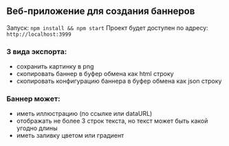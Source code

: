 ## Веб-приложение для создания баннеров

Запуск: `npm install && npm start`
Проект будет доступен по адресу: `http://localhost:3999`

### 3 вида экспорта:
- сохранить картинку в png
- скопировать баннер в буфер обмена как html строку
- скопировать конфигурацию баннера в буфер обмена как json строку


### Баннер может:
- иметь иллюстрацию (по ссылке или dataURL)
- отображать не более 3 строк текста, но текст может быть какой угодно длины
- иметь заливку цветом или градиент
